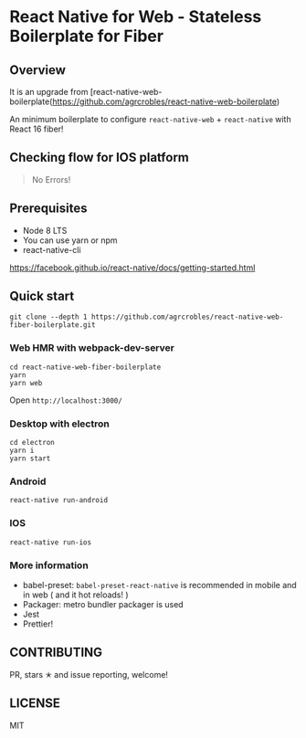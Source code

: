 # React Native for Web - Stateless Boilerplate for Fiber

## Overview

It is an upgrade from [react-native-web-boilerplate(https://github.com/agrcrobles/react-native-web-boilerplate)

An minimum boilerplate to configure `react-native-web` + `react-native` with React 16 fiber!

## Checking flow for IOS platform

> No Errors!

## Prerequisites

* Node 8 LTS
* You can use yarn or npm
* react-native-cli

https://facebook.github.io/react-native/docs/getting-started.html

## Quick start
```
git clone --depth 1 https://github.com/agrcrobles/react-native-web-fiber-boilerplate.git
```

### Web HMR with webpack-dev-server
```
cd react-native-web-fiber-boilerplate
yarn
yarn web
```
Open `http://localhost:3000/`

### Desktop with electron

```
cd electron
yarn i
yarn start
```

### Android

```
react-native run-android
```

### IOS

```
react-native run-ios
```

### More information

 - babel-preset: `babel-preset-react-native` is recommended in mobile and in web ( and it hot reloads! )
 - Packager: metro bundler packager is used
 - Jest
 - Prettier!

## CONTRIBUTING

PR, stars ✭ and issue reporting, welcome!

## LICENSE

MIT
